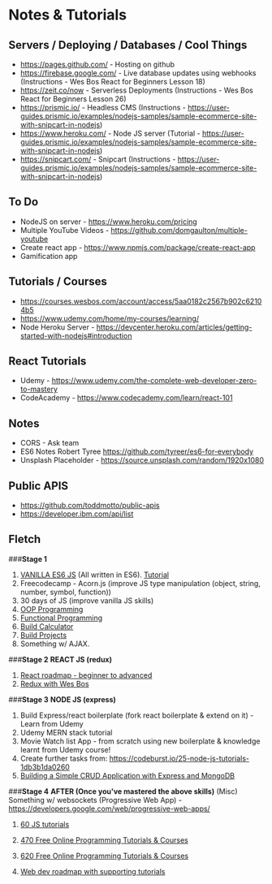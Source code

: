 # Notes & Tutorials


## Servers / Deploying / Databases / Cool Things
* https://pages.github.com/ - Hosting on github 
* https://firebase.google.com/ - Live database updates using webhooks (Instructions - Wes Bos React for Beginners Lesson 18)
* https://zeit.co/now - Serverless Deployments (Instructions - Wes Bos React for Beginners Lesson 26)
* https://prismic.io/ - Headless CMS (Instructions - https://user-guides.prismic.io/examples/nodejs-samples/sample-ecommerce-site-with-snipcart-in-nodejs)
* https://www.heroku.com/ - Node JS server (Tutorial - https://user-guides.prismic.io/examples/nodejs-samples/sample-ecommerce-site-with-snipcart-in-nodejs)
* https://snipcart.com/ - Snipcart (Instructions - https://user-guides.prismic.io/examples/nodejs-samples/sample-ecommerce-site-with-snipcart-in-nodejs)


## To Do
* NodeJS on server - https://www.heroku.com/pricing
* Multiple YouTube Videos - https://github.com/domgaulton/multiple-youtube
* Create react app - https://www.npmjs.com/package/create-react-app
* Gamification app

## Tutorials / Courses
* https://courses.wesbos.com/account/access/5aa0182c2567b902c62104b5
* https://www.udemy.com/home/my-courses/learning/
* Node Heroku Server - https://devcenter.heroku.com/articles/getting-started-with-nodejs#introduction

## React Tutorials
* Udemy - https://www.udemy.com/the-complete-web-developer-zero-to-mastery
* CodeAcademy - https://www.codecademy.com/learn/react-101

## Notes
* CORS - Ask team 
* ES6 Notes Robert Tyree https://github.com/tyreer/es6-for-everybody
* Unsplash Placeholder - https://source.unsplash.com/random/1920x1080

## Public APIS
* https://github.com/toddmotto/public-apis
* https://developer.ibm.com/api/list

## Fletch

###**Stage 1**
1. [VANILLA ES6 JS](https://hacks.mozilla.org/category/es6-in-depth/page/2/) (All written in ES6). [Tutorial](https://scrimba.com/g/gintrotoes6)
2. Freecodecamp - Acorn.js (improve JS type manipulation (object, string, number, symbol, function))
3. 30 days of JS (improve vanilla JS skills)
3. [OOP Programming](https://www.class-central.com/course/udacity-object-oriented-javascript-2658?utm_source=fcc_medium&utm_medium=web&utm_campaign=mooc_report_programming_march_2018)
4. [Functional Programming](https://www.youtube.com/watch?v=qtsbZarFzm8&t=3275s)
5. [Build Calculator](https://zellwk.com/blog/calculator-part-1/?ck_subscriber_id=175645691)
6. [Build Projects](https://learnjavascript.today/)
7. Something w/ AJAX.

###**Stage 2**
**REACT JS (redux)**
1. [React roadmap - beginner to advanced](https://medium.freecodecamp.org/learning-react-roadmap-from-scratch-to-advanced-bff7735531b6)
2. [Redux with Wes Bos](https://courses.wesbos.com/account)

###**Stage 3**
**NODE JS (express)**
1. Build Express/react boilerplate (fork react boilerplate & extend on it) - Learn from Udemy 
2. Udemy MERN stack tutorial
3. Movie Watch list App - from scratch using new boilerplate & knowledge learnt from Udemy course!
4. Create further tasks from: https://codeburst.io/25-node-js-tutorials-1db3b1da0260
5. [Building a Simple CRUD Application with Express and MongoDB](https://zellwk.com/blog/crud-express-mongodb/)

###**Stage 4**
**AFTER (Once you've mastered the above skills)**
(Misc) Something w/ websockets
(Progressive Web App) - https://developers.google.com/web/progressive-web-apps/

1. [60 JS tutorials](https://codeburst.io/60-javascript-tutorials-walkthroughs-cb315cc1947e)

2. [470 Free Online Programming Tutorials & Courses](https://medium.freecodecamp.org/470-free-online-programming-computer-science-courses-you-can-start-in-april-433e50dfdc57)

3. [620 Free Online Programming Tutorials & Courses](https://medium.freecodecamp.org/620-free-online-programming-computer-science-courses-you-can-start-in-march-68af9d45a115)

4. [Web dev roadmap with supporting tutorials](https://codeburst.io/the-2018-web-developer-roadmap-826b1b806e8d)